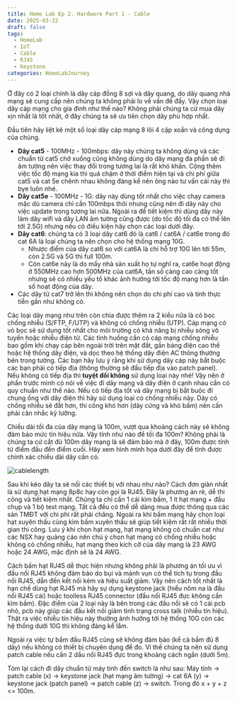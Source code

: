 ```yaml
---
title: Home Lab Ep 2. Hardware Part 1 - Cable
date: 2025-03-22
draft: false
tags:
  - HomeLab
  - IoT
  - Cable
  - RJ45
  - Keystone
categories: HomeLabJourney
---
```

Ở đây có 2 loại chính là dây cáp đồng 8 sợi và dây quang, do dây quang nhà mạng sẽ cung cấp nên chúng ta không phải lo về vấn đề đấy. Vậy chọn loại dây cáp mạng cho gia đình như thế nào? Không phải chúng ta cứ mua dây xịn nhất là tốt nhất, ở đây chúng ta sẽ ưu tiên chọn dây phù hợp nhất.

Đầu tiên hãy liệt kê một số loại dây cáp mạng 8 lõi 4 cặp xoắn và công dụng của chúng.
- **Dây cat5** - 100MHz - 100mbps: dây này chúng ta không dùng và các chuẩn từ cat5 chở xuống cũng không dùng do dây mạng đa phần sẽ đi âm tường nên việc thay đổi trong tương lai là rất khó khăn. Cộng thêm việc tốc độ mạng kia thì quá chậm ở thời điểm hiện tại và chi phí giữa cat5 và cat 5e chênh nhau không đáng kể nên ông nào tư vấn cái này thì bye luôn nhé.
- **Dây cat5e** - 100MHz - 1G: dây này dùng tốt nhất cho việc chạy camera mặc dù camera chỉ cần 100mbps thôi nhưng cũng nên đi dây này cho việc update trong tương lai nữa. Ngoài ra để tiết kiệm thì dùng dây này làm dây wifi và dây LAN âm tường cũng được (do tốc độ tối đa có thể lên tới 2.5G) nhưng nếu có điều kiện hãy chọn các loại dưới đây.
- **Dây cat6**: chúng ta có 3 loại dây cat6 đó là cat6 / cat6A / cat6e trong đó cat 6A là loại chúng ta nên chọn cho hệ thống mạng 10G. 
	- Nhược điểm của dây cat6 so với cat6A là chỉ hỗ trợ 10G lên tới 55m, còn 2.5G và 5G thì full 100m. 
	- Còn cat6e này là do mấy nhà sản xuất họ tự nghĩ ra, cat6e hoạt động ở 550MHz cao hơn 500MHz của cat6A, tần số càng cao càng tốt nhưng sẽ có nhiều yếu tố khác ảnh hưởng tới tốc độ mạng hơn là tần số hoạt động của dây.
- Các dây từ cat7 trở lên thì không nên chọn do chi phí cao và tính thực tiễn gần như không có.

Các loại dây mạng như trên còn chia được thêm ra 2 kiểu nữa là có bọc chống nhiễu (S/FTP, F/UTP) và không có chống nhiễu (UTP). Cáp mạng có vỏ bọc sẽ sử dụng tốt nhất cho môi trường có khả năng bị nhiễu sóng vô tuyến hoặc nhiễu điện từ. Các tình huống cần có cáp mạng chống nhiễu bao gồm khi chạy cáp bên ngoài trời trên mặt đất, gần bảng điện cao thế hoặc hệ thống dây điện, và dọc theo hệ thống dây điện AC thông thường bên trong tường. Các bạn hãy lưu ý rằng khi sử dụng dây cáp này bắt buộc các bạn phải có tiếp địa (thông thường sẽ đấu tiếp địa vào patch panel). Nếu không có tiếp địa thì **tuyệt đối không** sử dụng loại này nhé! Vậy nên ở phần trước mình có nói về việc đi dây mạng và dây điện ở cạnh nhau cần có quy chuẩn như thế nào. Nếu có tiếp địa tốt và dây mạng bị bắt buộc đi chung ống với dây điện thì hãy sử dụng loại có chống nhiễu này. Dây có chống nhiễu sẽ đắt hơn, thi công khó hơn (dây cứng và khó bấm) nên cần phải cân nhắc kỹ lưỡng.

Chiều dài tối đa của dây mạng là 100m, vượt qua khoảng cách này sẽ không đảm bảo mức tín hiệu nữa. Vậy tính như nào để tối đa 100m? Không phải là chúng ta cứ cắt đủ 100m dây mạng là sẽ đảm bảo mà ở đây, 100m được tính từ điểm đầu đến điểm cuối. Hãy xem hình minh họa dưới đây để tính được chính xác chiều dài dây cần có.

![cablelength](cablelength.png)

Sau khi kéo dây ta sẽ nối các thiết bị với nhau như nào? Cách đơn giản nhất là sử dụng hạt mạng 8p8c hay còn gọi là RJ45. Đây là phương án rẻ, dễ thi công và tiết kiệm nhất. Chúng ta chỉ cần 1 cái kìm bấm, 1 ít hạt mạng + đầu chụp và 1 bộ test mạng. Tất cả đều có thể dễ dàng mua được thông qua các sàn TMĐT với chi phí rất phải chăng. Ngoài ra khi bấm mạng hãy chọn loại hạt xuyên thấu cùng kìm bấm xuyên thấu sẽ giúp tiết kiệm rất rất nhiều thời gian thi công. Lưu ý khi chọn hạt mạng, hạt mạng không có chuẩn cat như các NSX hay quảng cáo nên chú ý chọn hạt mạng có chống nhiễu hoặc không có chống nhiễu, hạt mạng theo kích cỡ của dây mạng là 23 AWG hoặc 24 AWG, mặc định sẽ là 24 AWG. 

Cách bấm hạt RJ45 dễ thực hiện nhưng không phải là phương án tối ưu vì đầu nối RJ45 không đảm bảo do bụi và mảnh vụn có thể tích tụ trong đầu nối RJ45, dẫn đến kết nối kém và hiệu suất giảm. Vậy nên cách tốt nhất là hạn chế dùng hạt RJ45 mà hãy sự dụng keystone jack (hiểu nôm na là đầu nối RJ45 cái) hoặc toolless RJ45 connector (đầu nối RJ45 đực không cần kìm bấm). Đặc điểm của 2 loại này là bên trong các đầu nối sẽ có 1 cái pcb nhỏ, pcb này giúp các đầu kết nối giảm tình trạng cross talk (nhiễu tín hiệu). Thật ra việc nhiễu tín hiệu này thường ảnh hưởng tới hệ thống 10G còn các hệ thống dưới 10G thì không đáng kể lắm. 

Ngoài ra việc tự bấm đầu RJ45 cũng sẽ không đảm bảo (kể cả bấm đủ 8 dây) nếu không có thiết bị chuyên dụng để đo. Vì thế chúng ta nên sử dụng patch cable nếu cần 2 dầu nối RJ45 đực trong khoảng cách ngắn (dưới 5m).

Tóm lại cách đi dây chuẩn từ máy tính đến switch là như sau: 
Máy tính -> patch cable (x) -> keystone jack (hạt mạng âm tường) -> cat 6A (y) -> keystone jack (patch panel) -> patch cable (z) -> switch. 
Trong đó x + y + z <= 100m.